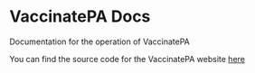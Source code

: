 # VaccinatePA Docs
Documentation for the operation of VaccinatePA

You can find the source code for the VaccinatePA website [here](https://github.com/Zmwang622/Vaccinate-PA)
